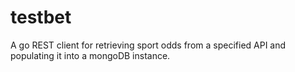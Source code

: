 # testbet

A go REST client for retrieving sport odds from a specified API and populating it into a mongoDB instance.
